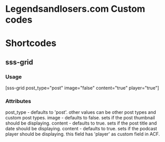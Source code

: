 # Legendsandlosers.com Custom codes
# Shortcodes
## sss-grid
### Usage
[sss-grid post_type="post" image="false" content="true" player="true"]
### Attributes
post_type - defaults to 'post'. other values can be other post types and custom post types.
image - defaults to false. sets if the post thumbnail should be displaying.
content - defaults to true. sets if the post title and date should be displaying.
content - defaults to true. sets if the podcast player should be displaying. this field has 'player' as custom field in ACF.
